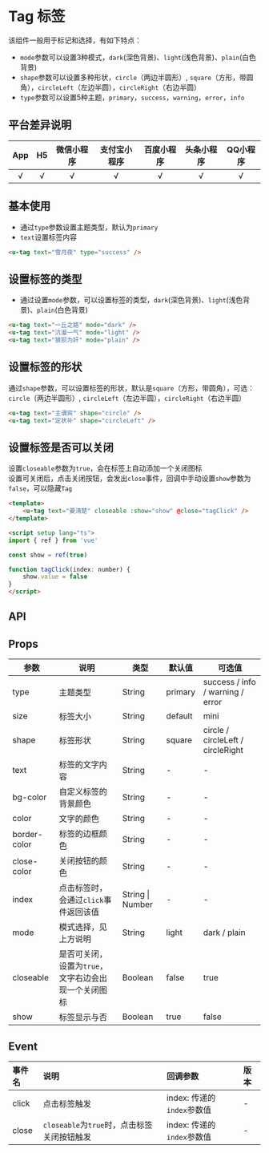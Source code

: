 # Tag 标签 <to-api/>

<demo-model url="/pages/componentsA/tag/index"></demo-model>


该组件一般用于标记和选择，有如下特点：
- `mode`参数可以设置3种模式，`dark`(深色背景)、`light`(浅色背景)、`plain`(白色背景)
- `shape`参数可以设置多种形状，`circle`（两边半圆形）, `square`（方形，带圆角），`circleLeft`（左边半圆），`circleRight`（右边半圆）
- `type`参数可以设置5种主题，`primary`，`success`，`warning`，`error`，`info`

## 平台差异说明

|App|H5|微信小程序|支付宝小程序|百度小程序|头条小程序|QQ小程序|
|:-:|:-:|:-:|:-:|:-:|:-:|:-:|
|√|√|√|√|√|√|√|

## 基本使用

- 通过`type`参数设置主题类型，默认为`primary`
- `text`设置标签内容

```html
<u-tag text="雪月夜" type="success" />
```

## 设置标签的类型

- 通过设置`mode`参数，可以设置标签的类型，`dark`(深色背景)、`light`(浅色背景)、`plain`(白色背景)

```html
<u-tag text="一丘之貉" mode="dark" />
<u-tag text="沆瀣一气" mode="light" />
<u-tag text="狼狈为奸" mode="plain" />
```

## 设置标签的形状

通过`shape`参数，可以设置标签的形状，默认是`square`（方形，带圆角），可选：`circle`（两边半圆形）, `circleLeft`（左边半圆），`circleRight`（右边半圆）

```html
<u-tag text="主谓宾" shape="circle" />
<u-tag text="定状补" shape="circleLeft" />
```

## 设置标签是否可以关闭

设置`closeable`参数为`true`，会在标签上自动添加一个关闭图标  
设置可关闭后，点击关闭按钮，会发出`close`事件，回调中手动设置`show`参数为`false`，可以隐藏`Tag`

```html
<template>
	<u-tag text="要清楚" closeable :show="show" @close="tagClick" />
</template>

<script setup lang="ts">
import { ref } from 'vue'

const show = ref(true)

function tagClick(index: number) {
	show.value = false
}
</script>
```

## API

## Props

| 参数          | 说明            | 类型            | 默认值             |  可选值   |
|-------------  |---------------- |---------------|------------------ |-------- |
| type | 主题类型  | String	 | primary | success / info / warning / error |
| size | 标签大小  | String	 | default | mini |
| shape | 标签形状 | String | square | circle / circleLeft / circleRight |
| text | 标签的文字内容 | String | - | - |
| bg-color | 自定义标签的背景颜色 | String  | - | - |
| color | 文字的颜色 | String  | - | - |
| border-color | 标签的边框颜色  | String | - | - |
| close-color | 关闭按钮的颜色  | String | - | - |
| index | 点击标签时，会通过`click`事件返回该值  | String \| Number | - | - |
| mode | 模式选择，见上方说明 | String | light | dark / plain |
| closeable | 是否可关闭，设置为`true`，文字右边会出现一个关闭图标  | Boolean | false | true |
| show | 标签显示与否  | Boolean | true | false |

## Event

|事件名|说明|回调参数|版本|
|:-|:-|:-|:-|
| click | 点击标签触发 | index: 传递的`index`参数值 | - |
| close | `closeable`为`true`时，点击标签关闭按钮触发 | index: 传递的`index`参数值 | - |
